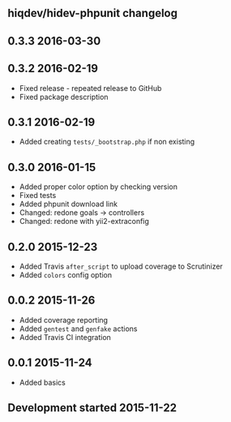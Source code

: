 hiqdev/hidev-phpunit changelog
------------------------------

## 0.3.3 2016-03-30


## 0.3.2 2016-02-19

- Fixed release - repeated release to GitHub
- Fixed package description

## 0.3.1 2016-02-19

- Added creating `tests/_bootstrap.php` if non existing

## 0.3.0 2016-01-15

- Added proper color option by checking version
- Fixed tests
- Added phpunit download link
- Changed: redone goals -> controllers
- Changed: redone with yii2-extraconfig

## 0.2.0 2015-12-23

- Added Travis `after_script` to upload coverage to Scrutinizer
- Added `colors` config option

## 0.0.2 2015-11-26

- Added coverage reporting
- Added `gentest` and `genfake` actions
- Added Travis CI integration

## 0.0.1 2015-11-24

- Added basics

## Development started 2015-11-22

